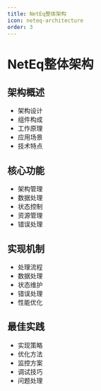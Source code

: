 ```yaml
---
title: NetEq整体架构
icon: neteq-architecture
order: 3
---
```


# NetEq整体架构

## 架构概述
- 架构设计
- 组件构成
- 工作原理
- 应用场景
- 技术特点

## 核心功能
- 架构管理
- 数据处理
- 状态控制
- 资源管理
- 错误处理

## 实现机制
- 处理流程
- 数据处理
- 状态维护
- 错误处理
- 性能优化

## 最佳实践
- 实现策略
- 优化方法
- 监控方案
- 调试技巧
- 问题处理
